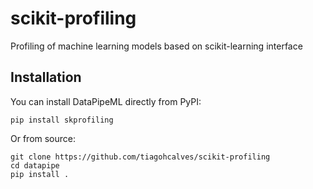 # scikit-profiling
Profiling of machine learning models based on scikit-learning interface

## Installation

You can install DataPipeML directly from PyPI:

`pip install skprofiling`

Or from source:

```
git clone https://github.com/tiagohcalves/scikit-profiling
cd datapipe
pip install .
```
